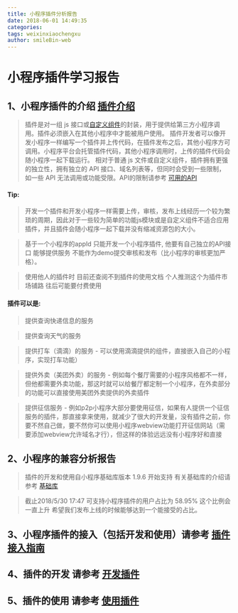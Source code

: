 ```yaml
---
title: 小程序插件分析报告
date: 2018-06-01 14:49:35
categories:
tags: weixinxiaochengxu
author: smileBin-web
---
```

# 小程序插件学习报告
## 1、小程序插件的介绍 [插件介绍](https://developers.weixin.qq.com/miniprogram/dev/framework/plugin/)

> 插件是对一组 js 接口或[自定义组件](https://developers.weixin.qq.com/miniprogram/dev/framework/custom-component/)的封装，用于提供给第三方小程序调用。插件必须嵌入在其他小程序中才能被用户使用。
> 插件开发者可以像开发小程序一样编写一个插件并上传代码，在插件发布之后，其他小程序方可调用。小程序平台会托管插件代码，其他小程序调用时，上传的插件代码会随小程序一起下载运行。
> 相对于普通 js 文件或自定义组件，插件拥有更强的独立性，拥有独立的 API 接口、域名列表等，但同时会受到一些限制，如一些 API 无法调用或功能受限。API的限制请参考 [可用的API](https://developers.weixin.qq.com/miniprogram/dev/framework/plugin/api-limit.html)

#### Tip: 

> 开发一个插件和开发小程序一样需要上传，审核，发布上线经历一个较为繁琐的周期，因此对于一些较为简单的功能js模块或是自定义组件不适合应用插件，并且插件会随小程序一起下载并没有缩减资源包的大小。

> 基于一个小程序的appId 只能开发一个小程序插件, 他要有自己独立的API接口 能够提供服务 不能作为demo提交审核和发布（比小程序的审核更加严格）。

> 使用他人的插件时 目前还查阅不到插件的使用文档 个人推测这个为插件市场铺路 往后可能要付费使用

#### 插件可以是:
> 提供查询快递信息的服务

>  提供查询天气的服务

>  提供打车（滴滴）的服务 - 可以使用滴滴提供的组件，直接嵌入自己的小程序，实现打车功能）

> 提供外卖（美团外卖）的服务 - 例如每个餐厅需要的小程序风格都不一样，但他都需要外卖功能，那这时就可以给餐厅都定制一个小程序，在外卖部分的功能可以直接使用美团外卖提供的外卖插件

>  提供征信服务 - 例如p2p小程序大部分要使用征信，如果有人提供一个征信服务的插件，那直接拿来使用，就减少了很大的开发量，没有插件之前，你要不然自己做，要不然你可以使用小程序webview功能打开征信网站（需要添加webview允许域名才行），但这样的体验远远没有小程序好和直接

## 2、小程序的兼容分析报告

> 插件的开发和使用自小程序基础库版本 1.9.6 开始支持 有关基础库的介绍请参考 [基础库](https://developers.weixin.qq.com/miniprogram/dev/framework/client-lib.html)

> 截止2018/5/30 17:47 可支持小程序插件的用户占比为 58.95% 这个比例会一直上升 希望我们发布上线的时候能够达到一个能接受的占比。

## 3、小程序插件的接入（包括开发和使用）请参考 [插件接入指南](https://developers.weixin.qq.com/miniprogram/introduction/plugin.html#%E5%B0%8F%E7%A8%8B%E5%BA%8F%E6%8F%92%E4%BB%B6%E5%8A%9F%E8%83%BD%E4%BB%8B%E7%BB%8D)


## 4、插件的开发 请参考 [开发插件](https://developers.weixin.qq.com/miniprogram/dev/framework/plugin/development.html)

## 5、插件的使用 请参考 [使用插件](https://developers.weixin.qq.com/miniprogram/dev/framework/plugin/using.html)